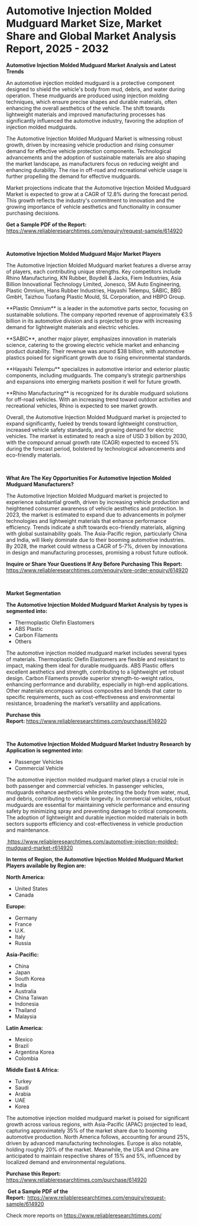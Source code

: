 <p><h1>Automotive Injection Molded Mudguard Market Size, Market Share and Global Market Analysis Report, 2025 - 2032</h1></p><p><strong>Automotive Injection Molded Mudguard Market Analysis and Latest Trends</strong></p>
<p><p>An automotive injection molded mudguard is a protective component designed to shield the vehicle's body from mud, debris, and water during operation. These mudguards are produced using injection molding techniques, which ensure precise shapes and durable materials, often enhancing the overall aesthetics of the vehicle. The shift towards lightweight materials and improved manufacturing processes has significantly influenced the automotive industry, favoring the adoption of injection molded mudguards.</p><p>The Automotive Injection Molded Mudguard Market is witnessing robust growth, driven by increasing vehicle production and rising consumer demand for effective vehicle protection components. Technological advancements and the adoption of sustainable materials are also shaping the market landscape, as manufacturers focus on reducing weight and enhancing durability. The rise in off-road and recreational vehicle usage is further propelling the demand for effective mudguards. </p><p>Market projections indicate that the Automotive Injection Molded Mudguard Market is expected to grow at a CAGR of 12.8% during the forecast period. This growth reflects the industry's commitment to innovation and the growing importance of vehicle aesthetics and functionality in consumer purchasing decisions.</p></p>
<p><strong>Get a Sample PDF of the Report:&nbsp;</strong> <a href="https://www.reliableresearchtimes.com/enquiry/request-sample/614920?utm_campaign=2930&utm_medium=2&utm_source=Github&utm_content=ia&utm_term=24032025&utm_id=automotive-injection-molded-mudguard">https://www.reliableresearchtimes.com/enquiry/request-sample/614920</a></p>
<p>&nbsp;</p>
<p><strong>Automotive Injection Molded Mudguard Major Market Players</strong></p>
<p><p>The Automotive Injection Molded Mudguard market features a diverse array of players, each contributing unique strengths. Key competitors include Rhino Manufacturing, KN Rubber, Boydell & Jacks, Fiem Industries, Asia Billion Innovational Technology Limited, Jonesco, SM Auto Engineering, Plastic Omnium, Hans Rubber Industries, Hayashi Telempu, SABIC, BBG GmbH, Taizhou Tuofang Plastic Mould, SL Corporation, and HBPO Group.</p><p>**Plastic Omnium** is a leader in the automotive parts sector, focusing on sustainable solutions. The company reported revenue of approximately €3.5 billion in its automotive division and is projected to grow with increasing demand for lightweight materials and electric vehicles. </p><p>**SABIC**, another major player, emphasizes innovation in materials science, catering to the growing electric vehicle market and enhancing product durability. Their revenue was around $38 billion, with automotive plastics poised for significant growth due to rising environmental standards.</p><p>**Hayashi Telempu** specializes in automotive interior and exterior plastic components, including mudguards. The company’s strategic partnerships and expansions into emerging markets position it well for future growth.</p><p>**Rhino Manufacturing** is recognized for its durable mudguard solutions for off-road vehicles. With an increasing trend toward outdoor activities and recreational vehicles, Rhino is expected to see market growth.</p><p>Overall, the Automotive Injection Molded Mudguard market is projected to expand significantly, fueled by trends toward lightweight construction, increased vehicle safety standards, and growing demand for electric vehicles. The market is estimated to reach a size of USD 3 billion by 2030, with the compound annual growth rate (CAGR) expected to exceed 5% during the forecast period, bolstered by technological advancements and eco-friendly materials.</p></p>
<p>&nbsp;</p>
<p><strong>What Are The Key Opportunities For Automotive Injection Molded Mudguard Manufacturers?</strong></p>
<p><p>The Automotive Injection Molded Mudguard market is projected to experience substantial growth, driven by increasing vehicle production and heightened consumer awareness of vehicle aesthetics and protection. In 2023, the market is estimated to expand due to advancements in polymer technologies and lightweight materials that enhance performance efficiency. Trends indicate a shift towards eco-friendly materials, aligning with global sustainability goals. The Asia-Pacific region, particularly China and India, will likely dominate due to their booming automotive industries. By 2028, the market could witness a CAGR of 5-7%, driven by innovations in design and manufacturing processes, promising a robust future outlook.</p></p>
<p><strong>Inquire or Share Your Questions If Any Before Purchasing This Report:</strong> <a href="https://www.reliableresearchtimes.com/enquiry/pre-order-enquiry/614920?utm_campaign=2930&utm_medium=2&utm_source=Github&utm_content=ia&utm_term=24032025&utm_id=automotive-injection-molded-mudguard">https://www.reliableresearchtimes.com/enquiry/pre-order-enquiry/614920</a></p>
<p>&nbsp;</p>
<p><strong>Market Segmentation</strong></p>
<p><strong>The Automotive Injection Molded Mudguard Market Analysis by types is segmented into:</strong></p>
<p><ul><li>Thermoplastic Olefin Elastomers</li><li>ABS Plastic</li><li>Carbon Filaments</li><li>Others</li></ul></p>
<p><p>The automotive injection molded mudguard market includes several types of materials. Thermoplastic Olefin Elastomers are flexible and resistant to impact, making them ideal for durable mudguards. ABS Plastic offers excellent aesthetics and strength, contributing to a lightweight yet robust design. Carbon Filaments provide superior strength-to-weight ratios, enhancing performance and durability, especially in high-end applications. Other materials encompass various composites and blends that cater to specific requirements, such as cost-effectiveness and environmental resistance, broadening the market’s versatility and applications.</p></p>
<p><strong>Purchase this Report:&nbsp;</strong><a href="https://www.reliableresearchtimes.com/purchase/614920?utm_campaign=2930&utm_medium=2&utm_source=Github&utm_content=ia&utm_term=24032025&utm_id=automotive-injection-molded-mudguard">https://www.reliableresearchtimes.com/purchase/614920</a></p>
<p>&nbsp;</p>
<p><strong>The Automotive Injection Molded Mudguard Market Industry Research by Application is segmented into:</strong></p>
<p><ul><li>Passenger Vehicles</li><li>Commercial Vehicle</li></ul></p>
<p><p>The automotive injection molded mudguard market plays a crucial role in both passenger and commercial vehicles. In passenger vehicles, mudguards enhance aesthetics while protecting the body from water, mud, and debris, contributing to vehicle longevity. In commercial vehicles, robust mudguards are essential for maintaining vehicle performance and ensuring safety by minimizing spray and preventing damage to critical components. The adoption of lightweight and durable injection molded materials in both sectors supports efficiency and cost-effectiveness in vehicle production and maintenance.</p></p>
<p><a href="https://www.reliableresearchtimes.com/automotive-injection-molded-mudguard-market-r614920?utm_campaign=2930&utm_medium=2&utm_source=Github&utm_content=ia&utm_term=24032025&utm_id=automotive-injection-molded-mudguard">&nbsp;https://www.reliableresearchtimes.com/automotive-injection-molded-mudguard-market-r614920</a></p>
<p><strong>In terms of Region, the Automotive Injection Molded Mudguard Market Players available by Region are:</strong></p>
<p>
    <p> <strong> North America: </strong>
        <ul>
            <li>United States</li>
            <li>Canada</li>
        </ul>
        </p> 
    <p> <strong> Europe: </strong>
        <ul>
            <li>Germany</li>
            <li>France</li>
            <li>U.K.</li>
            <li>Italy</li>
            <li>Russia</li>
        </ul>
        </p> 
    <p> <strong> Asia-Pacific: </strong>
        <ul>
            <li>China</li>
            <li>Japan</li>
            <li>South Korea</li>
            <li>India</li>
            <li>Australia</li>
            <li>China Taiwan</li>
            <li>Indonesia</li>
            <li>Thailand</li>
            <li>Malaysia</li>
        </ul>
        </p> 
    <p> <strong> Latin America: </strong>
        <ul>
            <li>Mexico</li>
            <li>Brazil</li>
            <li>Argentina Korea</li>
            <li>Colombia</li>
        </ul>
        </p> 
    <p> <strong> Middle East & Africa: </strong>
        <ul>
            <li>Turkey</li>
            <li>Saudi</li>
            <li>Arabia</li>
            <li>UAE</li>
            <li>Korea</li>
        </ul>
    </p>
    </p>
<p><p>The automotive injection molded mudguard market is poised for significant growth across various regions, with Asia-Pacific (APAC) projected to lead, capturing approximately 35% of the market share due to booming automotive production. North America follows, accounting for around 25%, driven by advanced manufacturing technologies. Europe is also notable, holding roughly 20% of the market. Meanwhile, the USA and China are anticipated to maintain respective shares of 15% and 5%, influenced by localized demand and environmental regulations.</p></p>
<p><strong>Purchase this Report: </strong><a href="https://www.reliableresearchtimes.com/purchase/614920?utm_campaign=2930&utm_medium=2&utm_source=Github&utm_content=ia&utm_term=24032025&utm_id=automotive-injection-molded-mudguard">https://www.reliableresearchtimes.com/purchase/614920</a></p>
<p>&nbsp;<strong>Get a Sample PDF of the Report:&nbsp;&nbsp;</strong><a href="https://www.reliableresearchtimes.com/enquiry/request-sample/614920?utm_campaign=2930&utm_medium=2&utm_source=Github&utm_content=ia&utm_term=24032025&utm_id=automotive-injection-molded-mudguard">https://www.reliableresearchtimes.com/enquiry/request-sample/614920</a></p>
<p><strong></strong></p>
<p>Check more reports on <a href="https://www.reliableresearchtimes.com/?utm_campaign=2930&utm_medium=2&utm_source=Github&utm_content=ia&utm_term=24032025&utm_id=automotive-injection-molded-mudguard">https://www.reliableresearchtimes.com/</a></p>